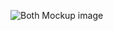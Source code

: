 ![Both Mockup image](https://github.com/GovindRawat007/ZidioDev_Intern/assets/110704907/24f07bf6-8e64-45fa-a20d-023ca3a14fe0)
